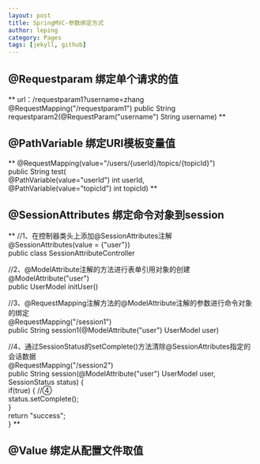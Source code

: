 ```yaml
---
layout: post
title: SpringMVC-参数绑定方式
author: leping
category: Pages
tags: [jekyll, github]
---
```


## @Requestparam 绑定单个请求的值
  **
   url：/requestparam1?username=zhang
   @RequestMapping("/requestparam1")
   public String requestparam2(@RequestParam("username") String username) 
   **
## @PathVariable 绑定URI模板变量值

  **
  @RequestMapping(value="/users/{userId}/topics/{topicId}")  
  public String test(  
       @PathVariable(value="userId") int userId,   
       @PathVariable(value="topicId") int topicId)
  **

## @SessionAttributes 绑定命令对象到session
   **
   //1、在控制器类头上添加@SessionAttributes注解  
   @SessionAttributes(value = {"user"})    
   public class SessionAttributeController   
  
   //2、@ModelAttribute注解的方法进行表单引用对象的创建  
   @ModelAttribute("user")    
   public UserModel initUser()   
  
   //3、@RequestMapping注解方法的@ModelAttribute注解的参数进行命令对象的绑定  
   @RequestMapping("/session1")   
   public String session1(@ModelAttribute("user") UserModel user)  
  
   //4、通过SessionStatus的setComplete()方法清除@SessionAttributes指定的会话数据  
   @RequestMapping("/session2")   
   public String session(@ModelAttribute("user") UserModel user, SessionStatus status) {  
    if(true) { //④  
        status.setComplete();  
    }  
    return "success";  
    }
    **
  
## @Value 绑定从配置文件取值

